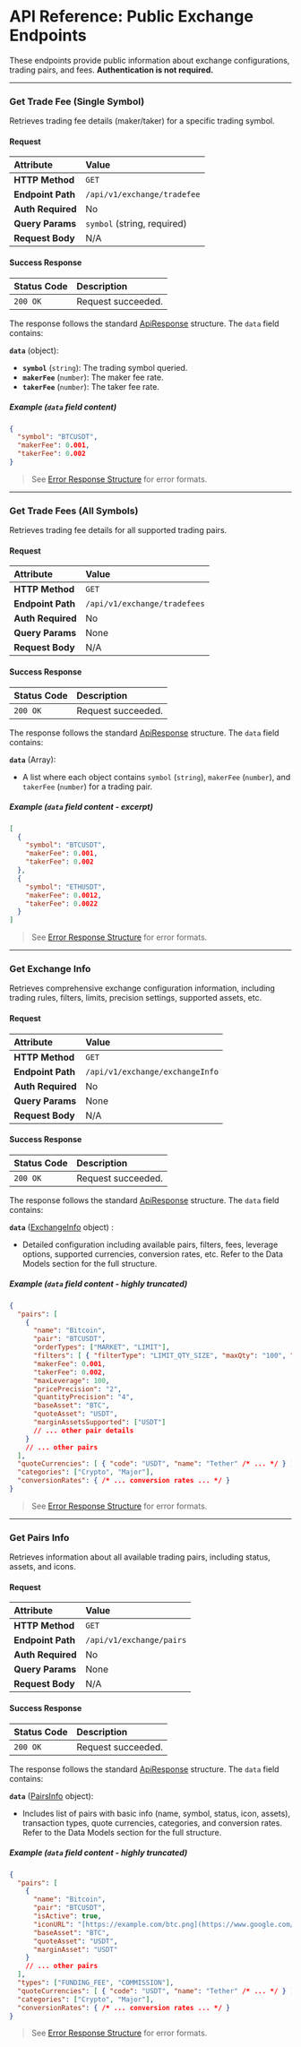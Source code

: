 # API Reference: Public Exchange Endpoints

These endpoints provide public information about exchange configurations, trading pairs, and fees. **Authentication is not required.**

---

### Get Trade Fee (Single Symbol)

Retrieves trading fee details (maker/taker) for a specific trading symbol.

#### Request

| Attribute       | Value                       |
| :-------------- | :-------------------------- |
| **HTTP Method** | `GET`                       |
| **Endpoint Path**| `/api/v1/exchange/tradefee` |
| **Auth Required**| No                          |
| **Query Params** | `symbol` (string, required) |
| **Request Body** | N/A                         |

#### Success Response

| Status Code | Description      |
| :---------- | :--------------- |
| `200 OK`    | Request succeeded. |

The response follows the standard [ApiResponse](../../data-models.md#apiresponse) structure. The `data` field contains:

**`data`** (object):
- **`symbol`** (`string`): The trading symbol queried.
- **`makerFee`** (`number`): The maker fee rate.
- **`takerFee`** (`number`): The taker fee rate.

##### Example (`data` field content)

```json
{
  "symbol": "BTCUSDT",
  "makerFee": 0.001,
  "takerFee": 0.002
}
```

> See [Error Response Structure]((../error-handling.md)) for error formats.

---

### Get Trade Fees (All Symbols)

Retrieves trading fee details for all supported trading pairs.

#### Request

| Attribute       | Value                        |
| :-------------- | :--------------------------- |
| **HTTP Method** | `GET`                        |
| **Endpoint Path**| `/api/v1/exchange/tradefees` |
| **Auth Required**| No                           |
| **Query Params** | None                         |
| **Request Body** | N/A                          |

#### Success Response

| Status Code | Description      |
| :---------- | :--------------- |
| `200 OK`    | Request succeeded. |

The response follows the standard [ApiResponse](../../data-models.md#apiresponse) structure. The `data` field contains:

**`data`** (Array<object>):
- A list where each object contains `symbol` (`string`), `makerFee` (`number`), and `takerFee` (`number`) for a trading pair.

##### Example (`data` field content - excerpt)

```json
[
  {
    "symbol": "BTCUSDT",
    "makerFee": 0.001,
    "takerFee": 0.002
  },
  {
    "symbol": "ETHUSDT",
    "makerFee": 0.0012,
    "takerFee": 0.0022
  }
]
```

> See [Error Response Structure]((../error-handling.md)) for error formats.

---

### Get Exchange Info

Retrieves comprehensive exchange configuration information, including trading rules, filters, limits, precision settings, supported assets, etc.

#### Request

| Attribute       | Value                           |
| :-------------- | :------------------------------ |
| **HTTP Method** | `GET`                           |
| **Endpoint Path**| `/api/v1/exchange/exchangeInfo` |
| **Auth Required**| No                              |
| **Query Params** | None                            |
| **Request Body** | N/A                             |

#### Success Response

| Status Code | Description      |
| :---------- | :--------------- |
| `200 OK`    | Request succeeded. |

The response follows the standard [ApiResponse](../../data-models.md#apiresponse) structure. The `data` field contains:

**`data`** ([ExchangeInfo](../../data-models.md#exchangeinfo) object) :
- Detailed configuration including available pairs, filters, fees, leverage options, supported currencies, conversion rates, etc. Refer to the Data Models section for the full structure.

##### Example (`data` field content - highly truncated)

```json
{
  "pairs": [
    {
      "name": "Bitcoin",
      "pair": "BTCUSDT",
      "orderTypes": ["MARKET", "LIMIT"],
      "filters": [ { "filterType": "LIMIT_QTY_SIZE", "maxQty": "100", "minQty": "0.0001" } ],
      "makerFee": 0.001,
      "takerFee": 0.002,
      "maxLeverage": 100,
      "pricePrecision": "2",
      "quantityPrecision": "4",
      "baseAsset": "BTC",
      "quoteAsset": "USDT",
      "marginAssetsSupported": ["USDT"]
      // ... other pair details
    }
    // ... other pairs
  ],
  "quoteCurrencies": [ { "code": "USDT", "name": "Tether" /* ... */ } ],
  "categories": ["Crypto", "Major"],
  "conversionRates": { /* ... conversion rates ... */ }
}
```

> See [Error Response Structure]((../error-handling.md)) for error formats.

---

### Get Pairs Info

Retrieves information about all available trading pairs, including status, assets, and icons.

#### Request

| Attribute       | Value                      |
| :-------------- | :------------------------- |
| **HTTP Method** | `GET`                      |
| **Endpoint Path**| `/api/v1/exchange/pairs`  |
| **Auth Required**| No                         |
| **Query Params** | None                       |
| **Request Body** | N/A                        |

#### Success Response

| Status Code | Description      |
| :---------- | :--------------- |
| `200 OK`    | Request succeeded. |

The response follows the standard [ApiResponse](../../data-models.md#apiresponse) structure. The `data` field contains:

**`data`** ([PairsInfo](../../data-models.md#pairsinfo) object):
- Includes list of pairs with basic info (name, symbol, status, icon, assets), transaction types, quote currencies, categories, and conversion rates. Refer to the Data Models section for the full structure.

##### Example (`data` field content - highly truncated)

```json
{
  "pairs": [
    {
      "name": "Bitcoin",
      "pair": "BTCUSDT",
      "isActive": true,
      "iconURL": "[https://example.com/btc.png](https://www.google.com/search?q=https://example.com/btc.png)",
      "baseAsset": "BTC",
      "quoteAsset": "USDT",
      "marginAsset": "USDT"
    }
    // ... other pairs
  ],
  "types": ["FUNDING_FEE", "COMMISSION"],
  "quoteCurrencies": [ { "code": "USDT", "name": "Tether" /* ... */ } ],
  "categories": ["Crypto", "Major"],
  "conversionRates": { /* ... conversion rates ... */ }
}
```

> See [Error Response Structure]((../error-handling.md)) for error formats.
